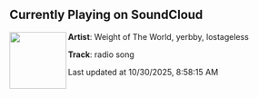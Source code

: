## Currently Playing on SoundCloud

[<img align="left" width="100" src="https://i1.sndcdn.com/artworks-PsuXeaky3E1erU0Q-tajnjg-t500x500.png">](https://soundcloud.com/weight_of_the_world_2025/radio-song?in=yerbownik/sets/weight-of-the-world)

**Artist**: Weight of The World, yerbby, lostageless 

**Track**: radio song

Last updated at 10/30/2025, 8:58:15 AM
